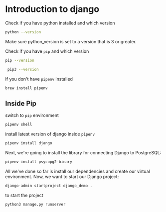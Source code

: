 # Introduction to django
Check if you have python installed and which version
```bash
python --version
```
Make sure python_version is set to a version that is 3 or greater.

Check if you have `pip` and which version
```bash
pip --version 
```
```bash
 pip3 --version
```
If you don't have `pipenv` installed
```bash
brew install pipenv
```

## Inside Pip
switch to `pip` environment
```bash
pipenv shell
```
install latest version of django inside `pipenv`
```bash
pipenv install django
```

Next, we're going to install the library for connecting Django to PostgreSQL:
```bash
pipenv install psycopg2-binary

```
All we've done so far is install our dependencies and create our virtual environment. Now, we want to start our Django project:

```bash
django-admin startproject django_demo .
```

to start the project
```bash
python3 manage.py runserver
```